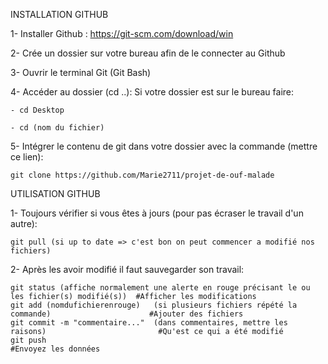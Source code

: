 INSTALLATION GITHUB

1- Installer Github :
    https://git-scm.com/download/win

2- Crée un dossier sur votre bureau afin de le connecter au Github

3- Ouvrir le terminal Git (Git Bash)

4- Accéder au dossier (cd ..):
    Si votre dossier est sur le bureau faire:
    
    - cd Desktop
    
    - cd (nom du fichier)

5- Intégrer le contenu de git dans votre dossier avec la commande (mettre ce lien):

    git clone https://github.com/Marie2711/projet-de-ouf-malade


UTILISATION GITHUB

1- Toujours vérifier si vous êtes à jours (pour pas écraser le travail d'un autre):

    git pull (si up to date => c'est bon on peut commencer a modifié nos fichiers)

2- Après les avoir modifié il faut sauvegarder son travail:

    git status (affiche normalement une alerte en rouge précisant le ou les fichier(s) modifié(s))  #Afficher les modifications
    git add (nomdufichierenrouge)	(si plusieurs fichiers répété la commande)                      #Ajouter des fichiers
    git commit -m "commentaire..."  (dans commentaires, mettre les raisons)                         #Qu'est ce qui a été modifié
    git push	                                                                                 #Envoyez les données
